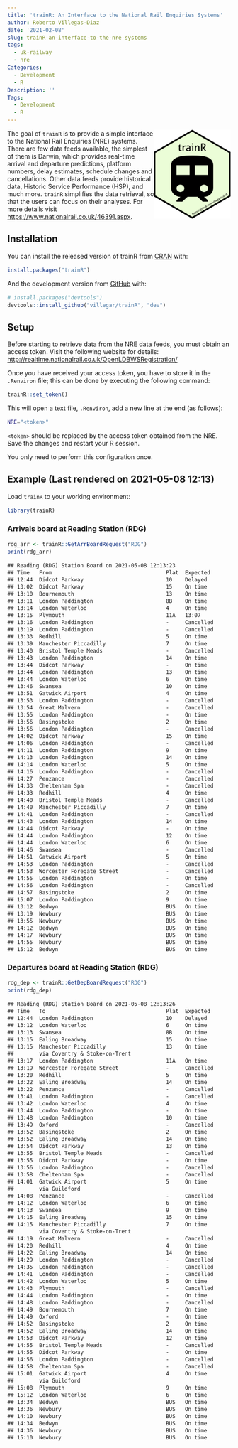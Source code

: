 ```yaml
---
title: 'trainR: An Interface to the National Rail Enquiries Systems'
author: Roberto Villegas-Diaz
date: '2021-02-08'
slug: trainR-an-interface-to-the-nre-systems
tags:
  - uk-railway
  - nre
Categories:
  - Development
  - R
Description: ''
Tags:
  - Development
  - R
---
```


<img src="https://raw.githubusercontent.com/villegar/trainR/main/inst/images/logo.png" alt="logo" align="right" height=200px/>

The goal of `trainR` is to provide a simple interface to the 
National Rail Enquiries (NRE) systems. There are few data feeds 
available, the simplest of them is Darwin, which provides real-time 
arrival and departure predictions, platform numbers, delay estimates, 
schedule changes and cancellations. Other data feeds provide historical 
data, Historic Service Performance (HSP), and much more. `trainR` 
simplifies the data retrieval, so that the users can focus on their 
analyses. For more details visit 
https://www.nationalrail.co.uk/46391.aspx.

## Installation

You can install the released version of trainR from [CRAN](https://CRAN.R-project.org) with:

``` r
install.packages("trainR")
```

And the development version from [GitHub](https://github.com/) with:

``` r
# install.packages("devtools")
devtools::install_github("villegar/trainR", "dev")
```

## Setup
Before starting to retrieve data from the NRE data feeds, you must obtain an access token. 
Visit the following website for details: http://realtime.nationalrail.co.uk/OpenLDBWSRegistration/

Once you have received your access token, you have to store it in the `.Renviron` file; this can be 
done by executing the following command:


```r
trainR::set_token()
```

This will open a text file, `.Renviron`, add a new line at the end (as follows):

```bash
NRE="<token>"
```

`<token>` should be replaced by the access token obtained from the NRE. Save the changes and restart 
your R session.

You only need to perform this configuration once.

## Example (Last rendered on 2021-05-08 12:13)

Load `trainR` to your working environment:

```r
library(trainR)
```

### Arrivals board at Reading Station (RDG)


```r
rdg_arr <- trainR::GetArrBoardRequest("RDG")
print(rdg_arr)
```

```
## Reading (RDG) Station Board on 2021-05-08 12:13:23
## Time   From                                    Plat  Expected
## 12:44  Didcot Parkway                          10    Delayed
## 13:02  Didcot Parkway                          15    On time
## 13:10  Bournemouth                             13    On time
## 13:11  London Paddington                       8B    On time
## 13:14  London Waterloo                         4     On time
## 13:15  Plymouth                                11A   13:07
## 13:16  London Paddington                       -     Cancelled
## 13:19  London Paddington                       -     Cancelled
## 13:33  Redhill                                 5     On time
## 13:39  Manchester Piccadilly                   7     On time
## 13:40  Bristol Temple Meads                    -     Cancelled
## 13:43  London Paddington                       14    On time
## 13:44  Didcot Parkway                          -     On time
## 13:44  London Paddington                       13    On time
## 13:44  London Waterloo                         6     On time
## 13:46  Swansea                                 10    On time
## 13:51  Gatwick Airport                         4     On time
## 13:53  London Paddington                       -     Cancelled
## 13:54  Great Malvern                           -     Cancelled
## 13:55  London Paddington                       -     On time
## 13:56  Basingstoke                             2     On time
## 13:56  London Paddington                       -     Cancelled
## 14:02  Didcot Parkway                          15    On time
## 14:06  London Paddington                       -     Cancelled
## 14:11  London Paddington                       9     On time
## 14:13  London Paddington                       14    On time
## 14:14  London Waterloo                         5     On time
## 14:16  London Paddington                       -     Cancelled
## 14:27  Penzance                                -     Cancelled
## 14:33  Cheltenham Spa                          -     Cancelled
## 14:33  Redhill                                 4     On time
## 14:40  Bristol Temple Meads                    -     Cancelled
## 14:40  Manchester Piccadilly                   7     On time
## 14:41  London Paddington                       -     Cancelled
## 14:43  London Paddington                       14    On time
## 14:44  Didcot Parkway                          -     On time
## 14:44  London Paddington                       12    On time
## 14:44  London Waterloo                         6     On time
## 14:46  Swansea                                 -     Cancelled
## 14:51  Gatwick Airport                         5     On time
## 14:53  London Paddington                       -     Cancelled
## 14:53  Worcester Foregate Street               -     Cancelled
## 14:55  London Paddington                       -     On time
## 14:56  London Paddington                       -     Cancelled
## 14:57  Basingstoke                             2     On time
## 15:07  London Paddington                       9     On time
## 13:12  Bedwyn                                  BUS   On time
## 13:19  Newbury                                 BUS   On time
## 13:55  Newbury                                 BUS   On time
## 14:12  Bedwyn                                  BUS   On time
## 14:17  Newbury                                 BUS   On time
## 14:55  Newbury                                 BUS   On time
## 15:12  Bedwyn                                  BUS   On time
```

### Departures board at Reading Station (RDG)


```r
rdg_dep <- trainR::GetDepBoardRequest("RDG")
print(rdg_dep)
```

```
## Reading (RDG) Station Board on 2021-05-08 12:13:26
## Time   To                                      Plat  Expected
## 12:44  London Paddington                       10    Delayed
## 13:12  London Waterloo                         6     On time
## 13:13  Swansea                                 8B    On time
## 13:15  Ealing Broadway                         15    On time
## 13:15  Manchester Piccadilly                   13    On time
##        via Coventry & Stoke-on-Trent           
## 13:17  London Paddington                       11A   On time
## 13:19  Worcester Foregate Street               -     Cancelled
## 13:20  Redhill                                 5     On time
## 13:22  Ealing Broadway                         14    On time
## 13:22  Penzance                                -     Cancelled
## 13:41  London Paddington                       -     Cancelled
## 13:42  London Waterloo                         4     On time
## 13:44  London Paddington                       -     On time
## 13:48  London Paddington                       10    On time
## 13:49  Oxford                                  -     Cancelled
## 13:52  Basingstoke                             2     On time
## 13:52  Ealing Broadway                         14    On time
## 13:54  Didcot Parkway                          13    On time
## 13:55  Bristol Temple Meads                    -     Cancelled
## 13:55  Didcot Parkway                          -     On time
## 13:56  London Paddington                       -     Cancelled
## 13:58  Cheltenham Spa                          -     Cancelled
## 14:01  Gatwick Airport                         5     On time
##        via Guildford                           
## 14:08  Penzance                                -     Cancelled
## 14:12  London Waterloo                         6     On time
## 14:13  Swansea                                 9     On time
## 14:15  Ealing Broadway                         15    On time
## 14:15  Manchester Piccadilly                   7     On time
##        via Coventry & Stoke-on-Trent           
## 14:19  Great Malvern                           -     Cancelled
## 14:20  Redhill                                 4     On time
## 14:22  Ealing Broadway                         14    On time
## 14:29  London Paddington                       -     Cancelled
## 14:35  London Paddington                       -     Cancelled
## 14:41  London Paddington                       -     Cancelled
## 14:42  London Waterloo                         5     On time
## 14:43  Plymouth                                -     Cancelled
## 14:44  London Paddington                       -     On time
## 14:48  London Paddington                       -     Cancelled
## 14:49  Bournemouth                             7     On time
## 14:49  Oxford                                  -     On time
## 14:52  Basingstoke                             2     On time
## 14:52  Ealing Broadway                         14    On time
## 14:53  Didcot Parkway                          12    On time
## 14:55  Bristol Temple Meads                    -     Cancelled
## 14:55  Didcot Parkway                          -     On time
## 14:56  London Paddington                       -     Cancelled
## 14:58  Cheltenham Spa                          -     Cancelled
## 15:01  Gatwick Airport                         4     On time
##        via Guildford                           
## 15:08  Plymouth                                9     On time
## 15:12  London Waterloo                         6     On time
## 13:34  Bedwyn                                  BUS   On time
## 13:36  Newbury                                 BUS   On time
## 14:10  Newbury                                 BUS   On time
## 14:34  Bedwyn                                  BUS   On time
## 14:36  Newbury                                 BUS   On time
## 15:10  Newbury                                 BUS   On time
```
